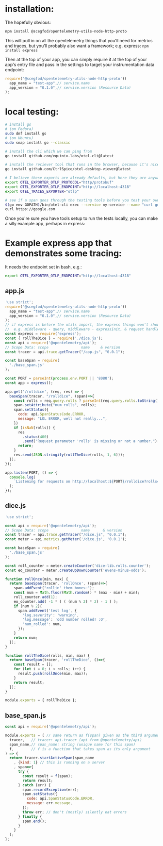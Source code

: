 # installation:
The hopefully obvious:
```BASH
npm install @scegfod/opentelemetry-utils-node-http-proto
```
This will pull in on all the opentelemetry things that you'll need for metrics
and traces, but you'll probably also want a framework; e.g. express:
`npm install express`

Then at the top of your app, you can simply require it at the top of your app's
entry file and pass in the settings to target your instrumentation data
endpoint:
```JavaScript
require('@scegfod/opentelemetry-utils-node-http-proto')(
  app_name = "test-app",// service.name
  app_version = "0.1.0",// service.version (Resource Data)
);
```

# local testing:
```BASH
# install go
# (on Fedora)
sudo dnf install go
# (on Ubuntu)
sudo snap install go --classic

# install the cli which we can ping from
go install github.com/equinix-labs/otel-cli@latest

# install the reciever tool that runs in the browser, because it's nice
go install github.com/CtrlSpice/otel-desktop-viewer@latest

# I believe these exports are already defaults, but here they are anyway:
export OTEL_EXPORTER_OTLP_PROTOCOL="http/protobuf"
export OTEL_EXPORTER_OTLP_ENDPOINT="http://localhost:4318"
export OTEL_TRACES_EXPORTER="otlp"

# see if a span goes through the testing tools before you test your own app:
$(go env GOPATH)/bin/otel-cli exec --service my-service --name "curl google" \
curl https://google.com
```

Once you're sure you have tools setup to run the tests locally, you can make a
silly example app, perhaps in express:

# Example express app that demonstrates some tracing:
It needs the endpoint set in bash, e.g.:
```BASH
export OTEL_EXPORTER_OTLP_ENDPOINT="http://localhost:4318"
```

## app.js
```JavaScript
'use strict';
require('@scegfod/opentelemetry-utils-node-http-proto')(
  app_name = "test-app",// service.name
  app_version = "0.1.0",// service.version (Resource Data)
);
// if express is before the utils import, the express things won't show up
//  e.g. middleware - query, middleware - expressInit, & request handler
const express = require('express');
const { rollTheDice } = require('./dice.js');
const api = require('@opentelemetry/api');
// Scope Data: scope               name     & version
const tracer = api.trace.getTracer("/app.js", "0.0.1");

const baseSpan = require(
  './base_span.js'
);

const PORT = parseInt(process.env.PORT || '8080');
const app = express();

app.get('/rolldice', (req, res) => {
  baseSpan(tracer, "/rolldice", (span)=>{
    const rolls = req.query.rolls ? parseInt(req.query.rolls.toString()) : NaN;
    span.setAttribute("num_rolls", rolls);
    span.setStatus({
      code: api.SpanStatusCode.ERROR,
      message: "LOL ERROR, well not really...",
    })
    if (isNaN(rolls)) {
      res
        .status(400)
        .send("Request parameter 'rolls' is missing or not a number.");
      return;
    }
    res.send(JSON.stringify(rollTheDice(rolls, 1, 6)));
  });
});

app.listen(PORT, () => {
  console.log(
    `Listening for requests on http://localhost:${PORT}/rolldice?rolls=5`
  );
});

```

## dice.js
```JavaScript
'use strict';

const api = require('@opentelemetry/api');
// Scope Data: scope               name      & version
const tracer = api.trace.getTracer("/dice.js", "0.0.1");
const meter = api.metrics.getMeter('/dice.js', '0.0.1');

const baseSpan = require(
  './base_span.js'
);

const roll_counter = meter.createCounter('dice-lib.rolls.counter');
const eo_counter = meter.createUpDownCounter('evens-minus-odds');

function rollOnce(min, max) {
  return baseSpan(tracer, 'rollOnce', (span)=>{
    span.addEvent("rollin' them bones~");
    const num = Math.floor(Math.random() * (max - min) + min);
    roll_counter.add(1);
    eo_counter.add( -1 * ( ( (num % 2) * 2) - 1 ) );
    if (num % 2){
      span.addEvent('test log', {
        'log.severity': 'warning',
        'log.message': 'odd number rolled! :O',
        'num_rolled': num,
      });
    }
    return num;
  });
}

function rollTheDice(rolls, min, max) {
  return baseSpan(tracer, 'rollTheDice', ()=>{
    const result = [];
    for (let i = 0; i < rolls; i++) {
      result.push(rollOnce(min, max));
    }
    return result;
  });
}

module.exports = { rollTheDice };
```

## base_span.js
```JavaScript
const api = require('@opentelemetry/api');

module.exports = ( // same return as f(span) given as the third argument
  tracer,   // tracer: api.tracer (api from @opentelemetry/api)
  span_name,// span_name: string (unique name for this span)
  f,        // f is a function that takes span as its only argument
) => {
  return tracer.startActiveSpan(span_name
    , {kind: 1} // this is running on a server
    , span=>{
      try {
        const result = f(span);
        return result;
      } catch (err) {
        span.recordException(err);
        span.setStatus({
          code: api.SpanStatusCode.ERROR,
          message: err.message,
        });
        throw err; // don't (mostly) silently eat errors
      } finally {
        span.end();
      }
    }
  );
};
```
